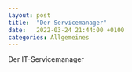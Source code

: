 ```yaml
---
layout: post
title:  "Der Servicemanager"
date:   2022-03-24 21:44:00 +0100
categories: Allgemeines
---
```


Der IT-Servicemanager